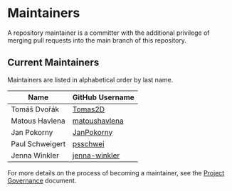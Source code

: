 # Maintainers

A repository maintainer is a committer with the additional privilege of merging pull requests into the main branch of this repository.

## Current Maintainers

Maintainers are listed in alphabetical order by last name.

| Name | GitHub Username |
| ---- | ---- |
| Tomáš Dvořák | [Tomas2D](https://github.com/Tomas2D) |
| Matous Havlena | [matoushavlena](https://github.com/matoushavlena) |
| Jan Pokorny | [JanPokorny](https://github.com/JanPokorny) |
| Paul Schweigert | [psschwei](https://github.com/psschwei) |
| Jenna Winkler | [jenna-winkler](https://github.com/jenna-winkler) |

For more details on the process of becoming a maintainer, see the [Project Governance](https://github.com/i-am-bee/community/blob/main/GOVERNANCE.md) document.
